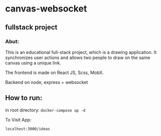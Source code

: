 # canvas-websocket

## fullstack project

### Abut:

This is an educational full-stack project, which is a drawing application. It synchronizes user actions and allows two
people to draw on the same canvas using a unique link.

The frontend is made on React JS, Scss, MobX.

Backend on node, express + websocket

## How to run:

in root directory: ``docker-compose up -d``

To Visit App:

`localhost:3000/ideas`